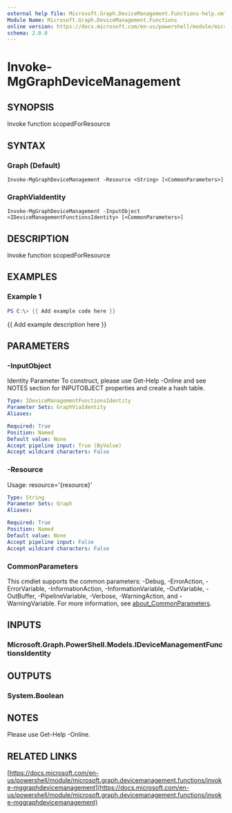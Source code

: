 ```yaml
---
external help file: Microsoft.Graph.DeviceManagement.Functions-help.xml
Module Name: Microsoft.Graph.DeviceManagement.Functions
online version: https://docs.microsoft.com/en-us/powershell/module/microsoft.graph.devicemanagement.functions/invoke-mggraphdevicemanagement
schema: 2.0.0
---
```


# Invoke-MgGraphDeviceManagement

## SYNOPSIS
Invoke function scopedForResource

## SYNTAX

### Graph (Default)
```
Invoke-MgGraphDeviceManagement -Resource <String> [<CommonParameters>]
```

### GraphViaIdentity
```
Invoke-MgGraphDeviceManagement -InputObject <IDeviceManagementFunctionsIdentity> [<CommonParameters>]
```

## DESCRIPTION
Invoke function scopedForResource

## EXAMPLES

### Example 1
```powershell
PS C:\> {{ Add example code here }}
```

{{ Add example description here }}

## PARAMETERS

### -InputObject
Identity Parameter
To construct, please use Get-Help -Online and see NOTES section for INPUTOBJECT properties and create a hash table.

```yaml
Type: IDeviceManagementFunctionsIdentity
Parameter Sets: GraphViaIdentity
Aliases:

Required: True
Position: Named
Default value: None
Accept pipeline input: True (ByValue)
Accept wildcard characters: False
```

### -Resource
Usage: resource='{resource}'

```yaml
Type: String
Parameter Sets: Graph
Aliases:

Required: True
Position: Named
Default value: None
Accept pipeline input: False
Accept wildcard characters: False
```

### CommonParameters
This cmdlet supports the common parameters: -Debug, -ErrorAction, -ErrorVariable, -InformationAction, -InformationVariable, -OutVariable, -OutBuffer, -PipelineVariable, -Verbose, -WarningAction, and -WarningVariable. For more information, see [about_CommonParameters](http://go.microsoft.com/fwlink/?LinkID=113216).

## INPUTS

### Microsoft.Graph.PowerShell.Models.IDeviceManagementFunctionsIdentity
## OUTPUTS

### System.Boolean
## NOTES
Please use Get-Help -Online.

## RELATED LINKS

[https://docs.microsoft.com/en-us/powershell/module/microsoft.graph.devicemanagement.functions/invoke-mggraphdevicemanagement](https://docs.microsoft.com/en-us/powershell/module/microsoft.graph.devicemanagement.functions/invoke-mggraphdevicemanagement)

